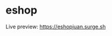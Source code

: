 # eshop

Live preview: <a href="https://eshopjuan.surge.sh" target="blank">https://eshopjuan.surge.sh</a>
